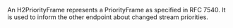 An H2PriorityFrame represents a PriorityFrame as specified in RFC 7540. It is used to inform the other endpoint about changed stream priorities.